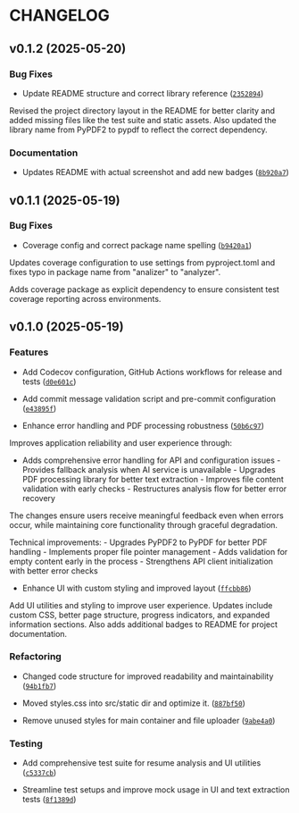 # CHANGELOG


## v0.1.2 (2025-05-20)

### Bug Fixes

- Update README structure and correct library reference
  ([`2352894`](https://github.com/RYZHAIEV-SERHII/resume-analyzer/commit/235289417093e0934ae392daacc860f3cd0a2b09))

Revised the project directory layout in the README for better clarity and added missing files like
  the test suite and static assets. Also updated the library name from PyPDF2 to pypdf to reflect
  the correct dependency.

### Documentation

- Updates README with actual screenshot and add new badges
  ([`8b920a7`](https://github.com/RYZHAIEV-SERHII/resume-analyzer/commit/8b920a7b309295c436f89516a4af4be7e8dec8d2))


## v0.1.1 (2025-05-19)

### Bug Fixes

- Coverage config and correct package name spelling
  ([`b9420a1`](https://github.com/RYZHAIEV-SERHII/resume-analyzer/commit/b9420a186c2fbff016ba32a074d40b3a07f2498e))

Updates coverage configuration to use settings from pyproject.toml and fixes typo in package name
  from "analizer" to "analyzer".

Adds coverage package as explicit dependency to ensure consistent test coverage reporting across
  environments.


## v0.1.0 (2025-05-19)

### Features

- Add Codecov configuration, GitHub Actions workflows for release and tests
  ([`d0e601c`](https://github.com/RYZHAIEV-SERHII/resume-analyzer/commit/d0e601cb22cfbd34c6c6b67b67703eecc5cb062c))

- Add commit message validation script and pre-commit configuration
  ([`e43895f`](https://github.com/RYZHAIEV-SERHII/resume-analyzer/commit/e43895fdf788b84169cc76da5c439eb65ef28b93))

- Enhance error handling and PDF processing robustness
  ([`50b6c97`](https://github.com/RYZHAIEV-SERHII/resume-analyzer/commit/50b6c970580728d0b28b8db3d5bb38d23bd7faab))

Improves application reliability and user experience through:

- Adds comprehensive error handling for API and configuration issues - Provides fallback analysis
  when AI service is unavailable - Upgrades PDF processing library for better text extraction -
  Improves file content validation with early checks - Restructures analysis flow for better error
  recovery

The changes ensure users receive meaningful feedback even when errors occur, while maintaining core
  functionality through graceful degradation.

Technical improvements: - Upgrades PyPDF2 to PyPDF for better PDF handling - Implements proper file
  pointer management - Adds validation for empty content early in the process - Strengthens API
  client initialization with better error checks

- Enhance UI with custom styling and improved layout
  ([`ffcbb86`](https://github.com/RYZHAIEV-SERHII/resume-analyzer/commit/ffcbb867240e150da469cfee25968d4769c15e39))

Add UI utilities and styling to improve user experience. Updates include custom CSS, better page
  structure, progress indicators, and expanded information sections. Also adds additional badges to
  README for project documentation.

### Refactoring

- Changed code structure for improved readability and maintainability
  ([`94b1fb7`](https://github.com/RYZHAIEV-SERHII/resume-analyzer/commit/94b1fb716170a282345ecdc08a3c7781a718694c))

- Moved styles.css into src/static dir and optimize it.
  ([`887bf50`](https://github.com/RYZHAIEV-SERHII/resume-analyzer/commit/887bf506cfd25ab2c4be6c0186ed2c1952000444))

- Remove unused styles for main container and file uploader
  ([`9abe4a0`](https://github.com/RYZHAIEV-SERHII/resume-analyzer/commit/9abe4a0be3eee11d063a29c57dad3b52a6ea2b8d))

### Testing

- Add comprehensive test suite for resume analysis and UI utilities
  ([`c5337cb`](https://github.com/RYZHAIEV-SERHII/resume-analyzer/commit/c5337cbab7599bf2c79a978e298abd2ad8bca710))

- Streamline test setups and improve mock usage in UI and text extraction tests
  ([`8f1389d`](https://github.com/RYZHAIEV-SERHII/resume-analyzer/commit/8f1389dc3444281cd06a9da9e2471dd2d2243ba9))
